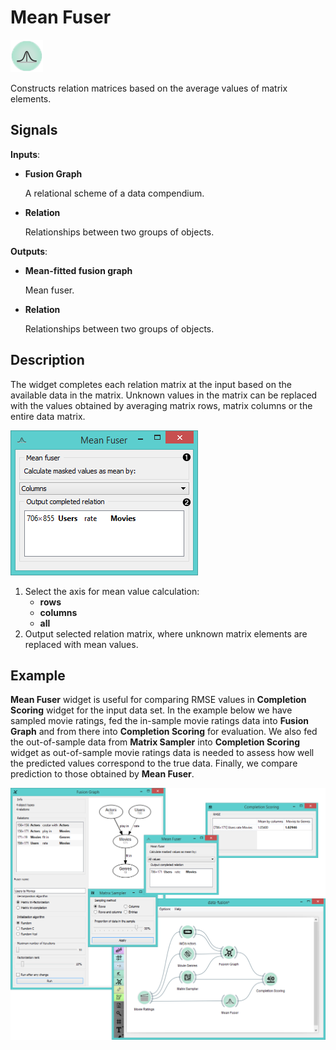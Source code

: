 Mean Fuser
==========

![Mean Fuser widget icon](icons/mean-fuser.png)

Constructs relation matrices based on the average values of matrix elements.

Signals
-------

**Inputs**:

- **Fusion Graph**

  A relational scheme of a data compendium.
  
- **Relation**

  Relationships between two groups of objects.

**Outputs**:

- **Mean-fitted fusion graph**

  Mean fuser.

- **Relation**

  Relationships between two groups of objects.

Description
-----------

The widget completes each relation matrix at the input based on the available data in the matrix. Unknown values
in the matrix can be replaced with the values obtained by averaging matrix rows, matrix columns or the entire data
matrix.

![Mean Fuser widget](images/MeanFuser-stamped.png)

1. Select the axis for mean value calculation:
   - **rows**
   - **columns**
   - **all**
2. Output selected relation matrix, where unknown matrix elements are replaced with mean values.

Example
-------

**Mean Fuser** widget is useful for comparing RMSE values in
**Completion Scoring** widget for the input data set. In the example
below we have sampled movie ratings, fed the in-sample movie ratings data into **Fusion Graph** and
from there into **Completion Scoring** for evaluation. We also fed the out-of-sample
data from **Matrix Sampler** into **Completion Scoring** widget as out-of-sample movie ratings data
is needed to assess how well the predicted values correspond to the true data. Finally,
we compare prediction to those obtained by **Mean Fuser**.

<img src="images/CompletionScoring-Example.png" alt="image" width="600">
